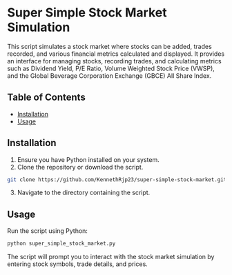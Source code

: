 # Super Simple Stock Market Simulation

This script simulates a stock market where stocks can be added, trades recorded, and various financial metrics calculated and displayed. It provides an interface for managing stocks, recording trades, and calculating metrics such as Dividend Yield, P/E Ratio, Volume Weighted Stock Price (VWSP), and the Global Beverage Corporation Exchange (GBCE) All Share Index.

## Table of Contents

- [Installation](#installation)
- [Usage](#usage)

## Installation

1. Ensure you have Python installed on your system.
2. Clone the repository or download the script.

```bash
git clone https://github.com/KennethRjp23/super-simple-stock-market.git
```

3. Navigate to the directory containing the script.

## Usage

Run the script using Python:

```bash
python super_simple_stock_market.py
````
The script will prompt you to interact with the stock market simulation by entering stock symbols, trade details, and prices.